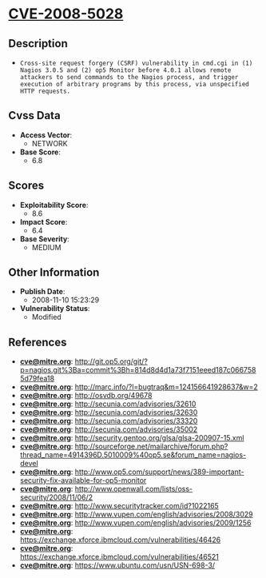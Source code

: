
# [CVE-2008-5028](https://cve.mitre.org/cgi-bin/cvename.cgi?name=CVE-2008-5028)

## Description

- `Cross-site request forgery (CSRF) vulnerability in cmd.cgi in (1) Nagios 3.0.5 and (2) op5 Monitor before 4.0.1 allows remote attackers to send commands to the Nagios process, and trigger execution of arbitrary programs by this process, via unspecified HTTP requests.`

## Cvss Data

- **Access Vector**:
  - NETWORK
- **Base Score**:
  - 6.8

## Scores

- **Exploitability Score**:
  - 8.6
- **Impact Score**:
  - 6.4
- **Base Severity**:
  - MEDIUM

## Other Information

- **Publish Date**:
  - 2008-11-10 15:23:29
- **Vulnerability Status**:
  - Modified

## References

- **cve@mitre.org**: http://git.op5.org/git/?p=nagios.git%3Ba=commit%3Bh=814d8d4d1a73f7151eeed187c0667585d79fea18
- **cve@mitre.org**: http://marc.info/?l=bugtraq&m=124156641928637&w=2
- **cve@mitre.org**: http://osvdb.org/49678
- **cve@mitre.org**: http://secunia.com/advisories/32610
- **cve@mitre.org**: http://secunia.com/advisories/32630
- **cve@mitre.org**: http://secunia.com/advisories/33320
- **cve@mitre.org**: http://secunia.com/advisories/35002
- **cve@mitre.org**: http://security.gentoo.org/glsa/glsa-200907-15.xml
- **cve@mitre.org**: http://sourceforge.net/mailarchive/forum.php?thread_name=4914396D.5010009%40op5.se&forum_name=nagios-devel
- **cve@mitre.org**: http://www.op5.com/support/news/389-important-security-fix-available-for-op5-monitor
- **cve@mitre.org**: http://www.openwall.com/lists/oss-security/2008/11/06/2
- **cve@mitre.org**: http://www.securitytracker.com/id?1022165
- **cve@mitre.org**: http://www.vupen.com/english/advisories/2008/3029
- **cve@mitre.org**: http://www.vupen.com/english/advisories/2009/1256
- **cve@mitre.org**: https://exchange.xforce.ibmcloud.com/vulnerabilities/46426
- **cve@mitre.org**: https://exchange.xforce.ibmcloud.com/vulnerabilities/46521
- **cve@mitre.org**: https://www.ubuntu.com/usn/USN-698-3/
